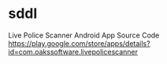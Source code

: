 # sddl
Live Police Scanner Android App Source Code
https://play.google.com/store/apps/details?id=com.oakssoftware.livepolicescanner